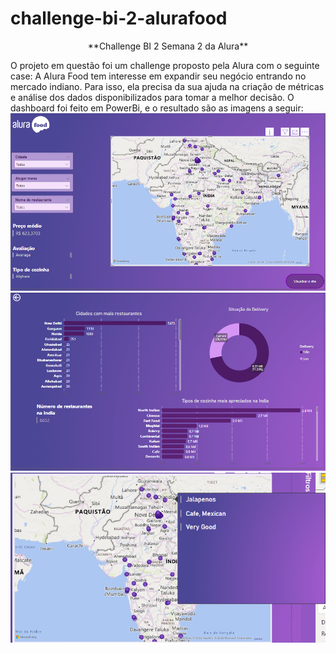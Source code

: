 # challenge-bi-2-alurafood
<p align="center">**Challenge BI 2 Semana 2 da Alura**</p>   
O projeto em questão foi um challenge proposto pela Alura com o seguinte case:  
A Alura Food tem interesse em expandir seu negócio entrando no mercado indiano. 
Para isso, ela precisa da sua ajuda na criação de métricas e análise dos dados disponibilizados para tomar a melhor decisão.  
O dashboard foi feito em PowerBi, e o resultado são as imagens a seguir:  
<img src="./Screenshot_1.png">
<img src="./Screenshot_2.png">
<img src="./Screenshot_3.png">
